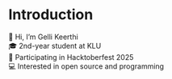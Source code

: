 # Introduction

👋 Hi, I’m Gelli Keerthi  
🎓 2nd-year student at KLU  
🌱 Participating in Hacktoberfest 2025  
💻 Interested in open source and programming  
